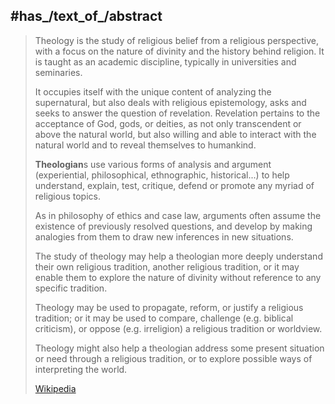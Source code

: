 
## #has_/text_of_/abstract 

> Theology is the study of religious belief from a religious perspective, 
> with a focus on the nature of divinity and the history behind religion. 
> It is taught as an academic discipline, typically in universities and seminaries. 
> 
> It occupies itself with the unique content of analyzing the supernatural, but also deals with religious epistemology, 
> asks and seeks to answer the question of revelation. 
> Revelation pertains to the acceptance of God, gods, or deities, as not only transcendent or above the natural world, 
> but also willing and able to interact with the natural world and to reveal themselves to humankind.
>
> **Theologian**s use various forms of analysis and argument (experiential, philosophical, ethnographic, historical...) 
> to help understand, explain, test, critique, defend or promote any myriad of religious topics. 
> 
> As in philosophy of ethics and case law, arguments often assume the existence of previously resolved questions, 
> and develop by making analogies from them to draw new inferences in new situations.
>
> The study of theology may help a theologian more deeply understand their own religious tradition, 
> another religious tradition, or it may enable them to explore the nature of divinity 
> without reference to any specific tradition. 
> 
> Theology may be used to propagate, reform, or justify a religious tradition; 
> or it may be used to compare, challenge (e.g. biblical criticism), 
> or oppose (e.g. irreligion) a religious tradition or worldview. 
> 
> Theology might also help a theologian address some present situation or need through a religious tradition, 
> or to explore possible ways of interpreting the world.
>
> [Wikipedia](https://en.wikipedia.org/wiki/Theology) 

